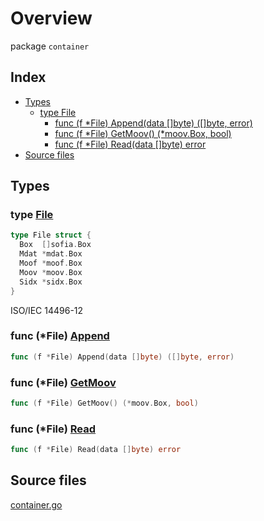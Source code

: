 # Overview

package `container`

## Index

- [Types](#types)
  - [type File](#type-file)
    - [func (f \*File) Append(data []byte) ([]byte, error)](#func-file-append)
    - [func (f \*File) GetMoov() (\*moov.Box, bool)](#func-file-getmoov)
    - [func (f \*File) Read(data []byte) error](#func-file-read)
- [Source files](#source-files)

## Types

### type [File](./container.go#L56)

```go
type File struct {
  Box  []sofia.Box
  Mdat *mdat.Box
  Moof *moof.Box
  Moov *moov.Box
  Sidx *sidx.Box
}
```

ISO/IEC 14496-12

### func (\*File) [Append](./container.go#L64)

```go
func (f *File) Append(data []byte) ([]byte, error)
```

### func (\*File) [GetMoov](./container.go#L100)

```go
func (f *File) GetMoov() (*moov.Box, bool)
```

### func (\*File) [Read](./container.go#L12)

```go
func (f *File) Read(data []byte) error
```

## Source files

[container.go](./container.go)
